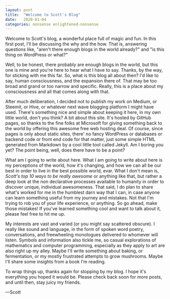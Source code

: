 ```yaml
---
layout: post
title:  "Welcome to Scott's Blog"
date:   2020-01-04
categories: nonsense enlightened-nonsense
---
```


Welcome to Scott's blog, a wonderful place full of magic and fun. In this first post, I'll be discussing the why and the how. That is, answering questions like, "aren't there enough blogs in the world already?" and "is this thing on WordPress or what?"

Well, to be honest, there probably are enough blogs in the world, but this one is mine and you're here to hear what I have to say. Thanks, by the way, for sticking with me this far. So, what is this blog all about then? I'd like to say, human consciousness, and the expansion there of. That may be too broad and grand or too narrow and specific. Really, this is a place about my consciousness and all that comes along with that.

After much deliberation, I decided not to publish my work on Medium, or Steemit, or Hive, or whatever next wave blogging platform I might have used. There's something nice and simple about keeping it here, in my own little world, don't you think? A bit about this site. It's hosted by GitHub pages, so thanks to the fine folks at Microsoft for giving something back to the world by offering this awesome free web hosting deal. Of course, since pages is only about static sites, there' no fancy WordPress or databases or backend code or front end code for that matter, just some simple HTML generated from Markdown by a cool little tool called Jekyll. Am I boring you yet? The point being, well, does there have to be a point?

What am I going to write about here. What I am going to write about here is my perceptions of the world, how it's changing, and how we can all be our best in order to live in the best possible world, evar. What I don't mean is, *Scott's top 10 ways to be really awesome* or anything like that, but rather a deep look at the non declarative processes available to humanity in order to discover unique, individual awesomeness. That said, I do plan to share what's worked for me in the humblest darn way that I can, in case anyone can learn something useful from my journey and mistakes. Not that I'm trying to rob you of your life experience, or anything. So go ahead, make those mistakes! If you've learned something cool and want to talk about it, please feel free to hit me up.

My interests are vast and varied (or you might say scattered obscure). I really like sound and language, in the form of spoken word poetry, conversations, and freewheeling monologues delivered to whomever will listen. Symbols and information also tickle me, so casual explorations of mathematics and computer programming, especially as they apply to art are also right up my alley. Maybe I'll write something about baking, or fermentation, or my mostly frustrated attempts to grow mushrooms. Maybe I'll share some insights from a book I'm reading.

To wrap things up, thanks again for stopping by my blog. I hope it's everything you hoped it would be. Please check back soon for more posts, and until then, stay juicy my friends.

—Scott
